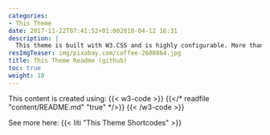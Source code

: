 ```yaml
---
categories:
- This Theme
date: 2017-11-22T07:41:52+01:002018-04-12 16:31
description: |
  This theme is built with W3.CSS and is highly configurable. More than **50** monochromatic color themes and **25** shortcodes. Support for image processing and attachments.
resImgTeaser: img/pixabay.com/coffee-2608864.jpg
title: This Theme Readme (github)
toc: true
weight: 10
---
```


This content is created using:
{{< w3-code >}}
{{</* readfile "content/README.md" "true" */>}}
{{< /w3-code >}}

See more here: {{< liti "This Theme Shortcodes" >}}



